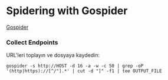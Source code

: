 # Spidering with Gospider
[Gospider](https://github.com/jaeles-project/gospider)

### Collect Endpoints

URL'leri toplayın ve dosyaya kaydedin:
 
```
gospider -s http://HOST -d 16 -a -w -c 50 | grep -oP '(http|https)://[^/"].*' | cut -d "]" -f1 | tee OUTPUT_FILE
```

